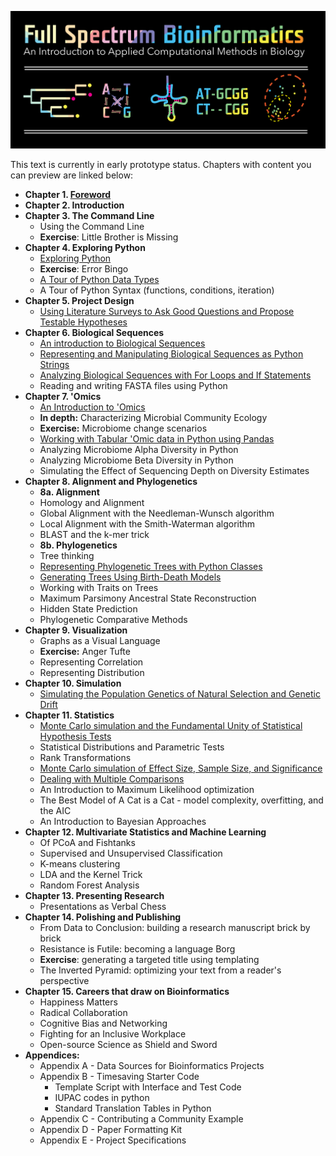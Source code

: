 ![Full Spectrum Bioinformatics](./cover_image/full_spectrum_bioinformatics_cover.png "A cover image for Full Spectrum Bioinformatics, showing the text title in rainbow colors with a phylogenetic tree, nucleotide substitution diagram, tRNA secondary structure, sequence alignment and principle coordinates analysis plot shown below it.")

This text is currently in early prototype status. Chapters with content you can preview are linked below:

- **Chapter 1. [Foreword](./content/01_foreword/foreword.ipynb)**
- **Chapter 2. Introduction**
- **Chapter 3. The Command Line**
     - Using the Command Line
     - **Exercise**: Little Brother is Missing 
- **Chapter 4. Exploring Python**
     - [Exploring Python](./content/04_exploring_python/exploring_python.ipynb)
     - **Exercise**: Error Bingo
     - [A Tour of Python Data Types](./content/04_exploring_python/exploring_python_data_types.ipynb)
     -  A Tour of Python Syntax (functions, conditions, iteration)
- **Chapter 5. Project Design**
     - [Using Literature Surveys to Ask Good Questions and Propose Testable Hypotheses](./content/05_project_design/project_design.ipynb)      
- **Chapter 6. Biological Sequences**
     - [An introduction to Biological Sequences](./content/06_biological_sequences/biological_sequences.ipynb)
     - [Representing and Manipulating Biological Sequences as Python Strings](./content/06_biological_sequences/representing_and_manipulating_biological_sequences_with_python_strings.ipynb)
     - [Analyzing Biological Sequences with For Loops and If Statements](./content/06_biological_sequences/using_for_loops_to_analyze_biological_sequences.ipynb) 
     -  Reading and writing FASTA files using Python
- **Chapter 7. 'Omics**
     -  [An Introduction to 'Omics](./content/07_tabular_omics_data/tabular_omics_data.ipynb) 
     -  **In depth:** Characterizing Microbial Community Ecology
     -  **Exercise:** Microbiome change scenarios
     -  [Working with Tabular 'Omic data in Python using Pandas](./content/07_tabular_omics_data/analyzing_tabular_omics_data_in_pandas.ipynb)
     -   Analyzing Microbiome Alpha Diversity in Python
     -   Analyzing Microbiome Beta Diversity in Python
     -   Simulating the Effect of Sequencing Depth on Diversity Estimates
- **Chapter 8. Alignment and Phylogenetics**
     - **8a. Alignment**
     - Homology and Alignment
     - Global Alignment with the Needleman-Wunsch algorithm
     - Local Alignment with the Smith-Waterman algorithm
     - BLAST and the k-mer trick
     - **8b. Phylogenetics**
     - Tree thinking
     - [Representing Phylogenetic Trees with Python Classes](./content/08_phylogenetic_trees/phylogenetic_trees.ipynb)
     - [Generating Trees Using Birth-Death Models](./content/08_phylogenetic_trees/birth_death_models.ipynb)
     - Working with Traits on Trees
     - Maximum Parsimony Ancestral State Reconstruction
     - Hidden State Prediction
     - Phylogenetic Comparative Methods   
- **Chapter 9. Visualization**
     - Graphs as a Visual Language
     - **Exercise:** Anger Tufte
     - Representing Correlation
     - Representing Distribution
- **Chapter 10. Simulation**
     - [Simulating the Population Genetics of Natural Selection and Genetic Drift](./content/10_simulation/simulating_evolution.ipynb)     
- **Chapter 11. Statistics**
     - [Monte Carlo simulation and the Fundamental Unity of Statistical Hypothesis Tests](./content/11_statistics/monte_carlo_methods_and_the_fundamental_unity_of_statistical_tests.ipynb) 
     - Statistical Distributions and Parametric Tests
     - Rank Transformations
     - [Monte Carlo simulation of Effect Size, Sample Size, and Significance](./content/11_statistics/effect_size_sample_size_and_significance.ipynb)
     - [Dealing with Multiple Comparisons](https://github.com/zaneveld/full_spectrum_bioinformatics/blob/master/content/11_statistics/dealing_with_multiple_comparisons.ipynb)
     - An Introduction to Maximum Likelihood optimization
     - The Best Model of A Cat is a Cat - model complexity, overfitting, and the AIC
     - An Introduction to Bayesian Approaches
- **Chapter 12. Multivariate Statistics and Machine Learning**
     - Of PCoA and Fishtanks
     - Supervised and Unsupervised Classification
     - K-means clustering
     - LDA and the Kernel Trick
     - Random Forest Analysis
- **Chapter 13. Presenting Research**
     - Presentations as Verbal Chess
- **Chapter 14. Polishing and Publishing**
     - From Data to Conclusion: building a research manuscript brick by brick
     - Resistance is Futile: becoming a language Borg
     - **Exercise**: generating a targeted title using templating
     - The Inverted Pyramid: optimizing your text from a reader's perspective     
- **Chapter 15. Careers that draw on Bioinformatics**
     - Happiness Matters
     - Radical Collaboration 
     - Cognitive Bias and Networking 
     - Fighting for an Inclusive Workplace
     - Open-source Science as Shield and Sword
- **Appendices:**      
     - Appendix A - Data Sources for Bioinformatics Projects
     - Appendix B - Timesaving Starter Code
       - Template Script with Interface and Test Code
       - IUPAC codes in python
       - Standard Translation Tables in Python
     - Appendix C - Contributing a Community Example
     - Appendix D - Paper Formatting Kit 
     - Appendix E - Project Specifications 

